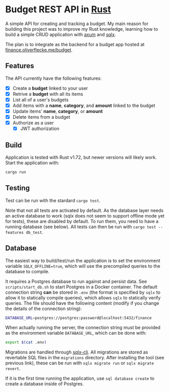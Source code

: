 # Budget REST API in [Rust](https://rust-lang.org)

A simple API for creating and tracking a budget.
My main reason for building this project was to improve my Rust knowledge, learning how to build a simple CRUD application with [axum](https://crates.io/crates/axum) and [sqlx](https://crates.io/crates/sqlx).

The plan is to integrate as the backend for a budget app hosted at [finance.oliverflecke.me/budget](https://finance.oliverflecke.me/budget).

## Features

The API currently have the following features:

- [x] Create a **budget** linked to your user
- [x] Retrive a **budget**  with all its items
- [x] List all of a user's budgets
- [x] Add items with a **name**, **category**, and **amount** linked to the budget
- [x] Update items' **name**, **category**, or **amount**
- [x] Delete items from a budget
- [x] Authorize as a user
  - [x] JWT authorization

## Build

Application is tested with Rust v1.72, but newer versions will likely work.
Start the application with:

```sh
cargo run
```

## Testing

Test can be run with the stardard `cargo test`.

Note that not all tests are activated by default. As the database layer needs an active database to work (sqlx does not seem to support offline mode yet for tests), these are disabled by default. To run them, you need to have a running database (see below). All tests can then be run with `cargo test --features db_test`.

## Database

The easiest way to build/test/run the application is to set the environment variable `SQLX_OFFLINE=true`, which will use the precompiled queries to the database to compile.

It requires a Postgres database to run against and persist data.
See `scripts/start_db.sh` to start Postgres in a Docker container.
The default connection string **can** be stored in `.env` (the format is specified by `sqlx` to allow it to statically compile queries), which allows `sqlx` to statically verify queries.
The file should have the following content (modify if you change the details of the connection string):

```sh
DATABASE_URL=postgres://postgres:password@localhost:5432/finance
```

When actually running the server, the connection string must be provided as the environment variable `DATABASE_URL`, which can be done with:

```sh
export $(cat .env)
```

Migrations are handled through [sqlx-cli](https://github.com/launchbadge/sqlx/blob/main/sqlx-cli/README.md).
All migrations are stored as revertable SQL files in the `migrations` directory.
After installing the tool (see previous link), these can be run with `sqlx migrate run` or `sqlx migrate revert`.

If it is the first time running the application, use `sql database create` to create a database inside of Postgres.
